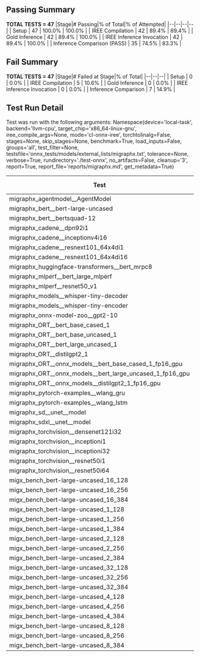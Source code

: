 ## Passing Summary

**TOTAL TESTS = 47**
|Stage|# Passing|% of Total|% of Attempted|
|--|--|--|--|
| Setup | 47 | 100.0% | 100.0% |
| IREE Compilation | 42 | 89.4% | 89.4% |
| Gold Inference | 42 | 89.4% | 100.0% |
| IREE Inference Invocation | 42 | 89.4% | 100.0% |
| Inference Comparison (PASS) | 35 | 74.5% | 83.3% |
## Fail Summary

**TOTAL TESTS = 47**
|Stage|# Failed at Stage|% of Total|
|--|--|--|
| Setup | 0 | 0.0% |
| IREE Compilation | 5 | 10.6% |
| Gold Inference | 0 | 0.0% |
| IREE Inference Invocation | 0 | 0.0% |
| Inference Comparison | 7 | 14.9% |
## Test Run Detail
Test was run with the following arguments:
Namespace(device='local-task', backend='llvm-cpu', target_chip='x86_64-linux-gnu', iree_compile_args=None, mode='cl-onnx-iree', torchtolinalg=False, stages=None, skip_stages=None, benchmark=True, load_inputs=False, groups='all', test_filter=None, testsfile='onnx_tests/models/external_lists/migraphx.txt', tolerance=None, verbose=True, rundirectory='./test-onnx', no_artifacts=False, cleanup='3', report=True, report_file='reports/migraphx.md', get_metadata=True)

| Test | Exit Status | Mean Benchmark Time (ms) | Notes |
|--|--|--|--|
| migraphx_agentmodel__AgentModel | compilation | None | |
| migraphx_bert__bert-large-uncased | PASS | 381.65176659822464 | |
| migraphx_bert__bertsquad-12 | compilation | None | |
| migraphx_cadene__dpn92i1 | PASS | 174.27205832468135 | |
| migraphx_cadene__inceptionv4i16 | PASS | 5283.627149959405 | |
| migraphx_cadene__resnext101_64x4di1 | PASS | 346.5700739373763 | |
| migraphx_cadene__resnext101_64x4di16 | PASS | 5084.28605645895 | |
| migraphx_huggingface-transformers__bert_mrpc8 | PASS | 376.22895278036594 | |
| migraphx_mlperf__bert_large_mlperf | Numerics | 427.0421527326107 | |
| migraphx_mlperf__resnet50_v1 | PASS | 96.51493529478707 | |
| migraphx_models__whisper-tiny-decoder | PASS | 31.98233914251129 | |
| migraphx_models__whisper-tiny-encoder | Numerics | 180.40754894415537 | |
| migraphx_onnx-model-zoo__gpt2-10 | compilation | None | |
| migraphx_ORT__bert_base_cased_1 | PASS | 99.58590602590924 | |
| migraphx_ORT__bert_base_uncased_1 | PASS | 94.41512988673315 | |
| migraphx_ORT__bert_large_uncased_1 | PASS | 289.0241748342911 | |
| migraphx_ORT__distilgpt2_1 | PASS | 32.99026143929314 | |
| migraphx_ORT__onnx_models__bert_base_cased_1_fp16_gpu | Numerics | 82.76079734787345 | |
| migraphx_ORT__onnx_models__bert_large_uncased_1_fp16_gpu | Numerics | 242.24158997337022 | |
| migraphx_ORT__onnx_models__distilgpt2_1_fp16_gpu | Numerics | 42.66116633597347 | |
| migraphx_pytorch-examples__wlang_gru | PASS | 82.364982407954 | |
| migraphx_pytorch-examples__wlang_lstm | PASS | 52.521074345956244 | |
| migraphx_sd__unet__model | import_model | None | |
| migraphx_sdxl__unet__model | import_model | None | |
| migraphx_torchvision__densenet121i32 | PASS | 1577.203559378783 | |
| migraphx_torchvision__inceptioni1 | PASS | 195.02106681466103 | |
| migraphx_torchvision__inceptioni32 | PASS | 5423.68346452713 | |
| migraphx_torchvision__resnet50i1 | PASS | 96.66585301359494 | |
| migraphx_torchvision__resnet50i64 | PASS | 5036.675222218037 | |
| migx_bench_bert-large-uncased_16_128 | PASS | 2508.3560695250826 | |
| migx_bench_bert-large-uncased_16_256 | PASS | 4171.528356770674 | |
| migx_bench_bert-large-uncased_16_384 | Numerics | 5748.496577143669 | |
| migx_bench_bert-large-uncased_1_128 | PASS | 151.11807050804296 | |
| migx_bench_bert-large-uncased_1_256 | PASS | 260.5097809185584 | |
| migx_bench_bert-large-uncased_1_384 | PASS | 381.3087195158005 | |
| migx_bench_bert-large-uncased_2_128 | PASS | 387.8871730218331 | |
| migx_bench_bert-large-uncased_2_256 | PASS | 660.4135173062483 | |
| migx_bench_bert-large-uncased_2_384 | PASS | 854.0565595030785 | |
| migx_bench_bert-large-uncased_32_128 | PASS | 5224.267990638812 | |
| migx_bench_bert-large-uncased_32_256 | PASS | 8060.103674729664 | |
| migx_bench_bert-large-uncased_32_384 | Numerics | 12034.947774062553 | |
| migx_bench_bert-large-uncased_4_128 | PASS | 708.5992768406868 | |
| migx_bench_bert-large-uncased_4_256 | PASS | 1151.9038466115792 | |
| migx_bench_bert-large-uncased_4_384 | PASS | 1622.0536567270756 | |
| migx_bench_bert-large-uncased_8_128 | PASS | 1303.2080580790837 | |
| migx_bench_bert-large-uncased_8_256 | PASS | 2061.5355434517064 | |
| migx_bench_bert-large-uncased_8_384 | PASS | 2908.0850606163344 | |
